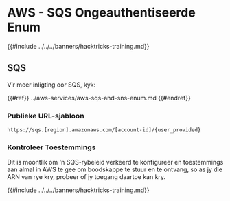 # AWS - SQS Ongeauthentiseerde Enum

{{#include ../../../banners/hacktricks-training.md}}

## SQS

Vir meer inligting oor SQS, kyk:

{{#ref}}
../aws-services/aws-sqs-and-sns-enum.md
{{#endref}}

### Publieke URL-sjabloon
```
https://sqs.[region].amazonaws.com/[account-id]/{user_provided}
```
### Kontroleer Toestemmings

Dit is moontlik om 'n SQS-rybeleid verkeerd te konfigureer en toestemmings aan almal in AWS te gee om boodskappe te stuur en te ontvang, so as jy die ARN van rye kry, probeer of jy toegang daartoe kan kry.

{{#include ../../../banners/hacktricks-training.md}}
